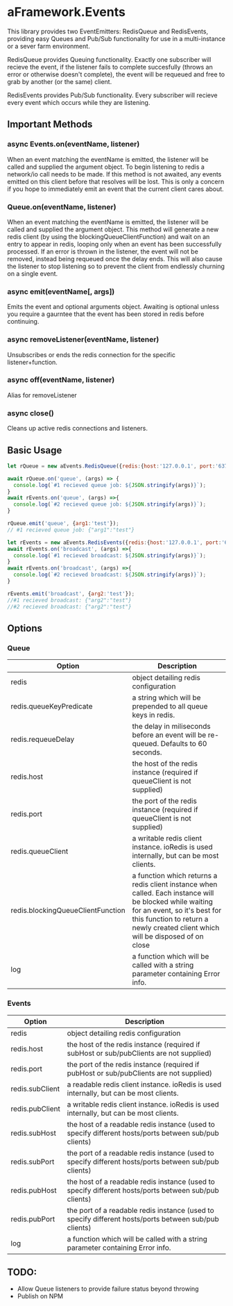 # aFramework.Events

This library provides two EventEmitters: RedisQueue and RedisEvents, providing easy Queues and Pub/Sub functionality for use in a multi-instance or a sever farm environment.

RedisQueue provides Queuing functionality. Exactly one subscriber will recieve the event, if the listener fails to complete succesfully (throws an error or otherwise doesn't complete), the event will be requeued and free to grab by another (or the same) client.

RedisEvents provides Pub/Sub functionality. Every subscriber will recieve every event which occurs while they are listening. 

## Important Methods
### async Events.on(eventName, listener)
When an event matching the eventName is emitted, the listener will be called and supplied the argument object.
To begin listening to redis a network/io call needs to be made. If this method is not awaited, any events emitted on this client before that resolves will be lost. This is only a concern if you hope to immediately emit an event that the current client cares about.

### Queue.on(eventName, listener)
When an event matching the eventName is emitted, the listener will be called and supplied the argument object.
This method will generate a new redis client (by using the blockingQueueClientFunction) and wait on an entry to appear in redis, looping only when an event has been successfully processed. If an error is thrown in the listener, the event will not be removed, instead being requeued once the delay ends. This will also cause the listener to stop listening so to prevent the client from endlessly churning on a single event.

### async emit(eventName[, args])
Emits the event and optional arguments object. Awaiting is optional unless you require a gaurntee that the event has been stored in redis before continuing.

### async removeListener(eventName, listener)
Unsubscribes or ends the redis connection for the specific listener+function. 

### async off(eventName, listener)
Alias for removeListener

### async close()
Cleans up active redis connections and listeners.

## Basic Usage
```javascript
let rQueue = new aEvents.RedisQueue({redis:{host:'127.0.0.1', port:'6379'}}

await rQueue.on('queue', (args) => {
  console.log(`#1 recieved queue job: ${JSON.stringify(args)}`);
}
await rEvents.on('queue', (args) =>{
  console.log(`#2 recieved queue job: ${JSON.stringify(args)}`);
}

rQueue.emit('queue', {arg1:'test'});
// #1 recieved queue job: {"arg1":"test"}
```
```javascript
let rEvents = new aEvents.RedisEvents({redis:{host:'127.0.0.1', port:'6379'}}
await rEvents.on('broadcast', (args) =>{
  console.log(`#1 recieved broadcast: ${JSON.stringify(args)}`);
}
await rEvents.on('broadcast', (args) =>{
  console.log(`#2 recieved broadcast: ${JSON.stringify(args)}`);
}

rEvents.emit('broadcast', {arg2:'test'});
//#1 recieved broadcast: {"arg2":"test"}
//#2 recieved broadcast: {"arg2":"test"}

```

## Options
### Queue
Option | Description
------------ | -------------
redis | object detailing redis configuration
redis.queueKeyPredicate | a string which will be prepended to all queue keys in redis.
redis.requeueDelay | the delay in miliseconds before an event will be re-queued. Defaults to 60 seconds.
redis.host | the host of the redis instance (required if queueClient is not supplied)
redis.port | the port of the redis instance (required if queueClient is not supplied)
redis.queueClient | a writable redis client instance. ioRedis is used internally, but can be most clients.
redis.blockingQueueClientFunction | a function which returns a redis client instance when called. Each instance will be blocked while waiting for an event, so it's best for this function to return a newly created client which will be disposed of on close
log | a function which will be called with a string parameter containing Error info.

### Events
Option | Description
------------ | -------------
redis | object detailing redis configuration
redis.host | the host of the redis instance (required if subHost or sub/pubClients are not supplied)
redis.port | the port of the redis instance (required if pubHost or sub/pubClients are not supplied)
redis.subClient | a readable redis client instance. ioRedis is used internally, but can be most clients.
redis.pubClient | a writable redis client instance. ioRedis is used internally, but can be most clients.
redis.subHost  | the host of a readable redis instance (used to specify different hosts/ports between sub/pub clients)
redis.subPort | the port of a readable redis instance (used to specify different hosts/ports between sub/pub clients)
redis.pubHost  | the host of a readable redis instance (used to specify different hosts/ports between sub/pub clients)
redis.pubPort | the port of a readable redis instance (used to specify different hosts/ports between sub/pub clients)
log | a function which will be called with a string parameter containing Error info.


## TODO:
* Allow Queue listeners to provide failure status beyond throwing
* Publish on NPM
